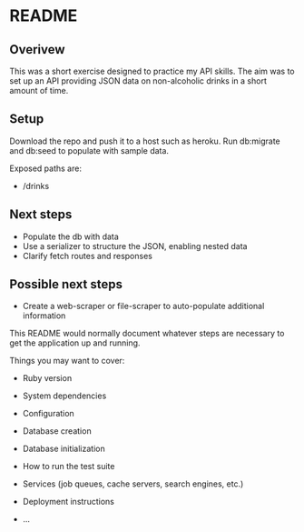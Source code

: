 # README

## Overivew

This was a short exercise designed to practice my API skills. The aim was to set up an API providing JSON data on non-alcoholic drinks in a short amount of time.

## Setup

Download the repo and push it to a host such as heroku.
Run db:migrate and db:seed to populate with sample data.

Exposed paths are:
- /drinks

## Next steps

- Populate the db with data
- Use a serializer to structure the JSON, enabling nested data
- Clarify fetch routes and responses

## Possible next steps

- Create a web-scraper or file-scraper to auto-populate additional information

This README would normally document whatever steps are necessary to get the
application up and running.

Things you may want to cover:

* Ruby version

* System dependencies

* Configuration

* Database creation

* Database initialization

* How to run the test suite

* Services (job queues, cache servers, search engines, etc.)

* Deployment instructions

* ...
